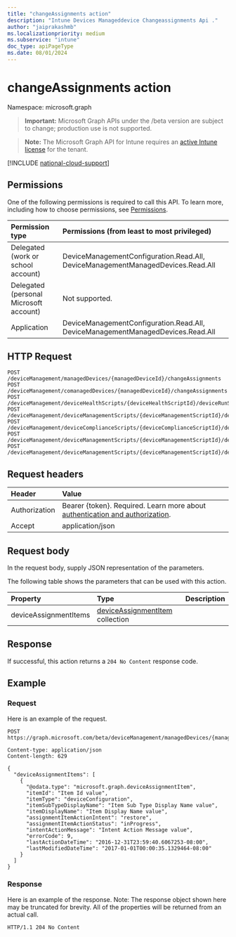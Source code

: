 ```yaml
---
title: "changeAssignments action"
description: "Intune Devices Manageddevice Changeassignments Api ."
author: "jaiprakashmb"
ms.localizationpriority: medium
ms.subservice: "intune"
doc_type: apiPageType
ms.date: 08/01/2024
---
```


# changeAssignments action

Namespace: microsoft.graph

> **Important:** Microsoft Graph APIs under the /beta version are subject to change; production use is not supported.

> **Note:** The Microsoft Graph API for Intune requires an [active Intune license](https://go.microsoft.com/fwlink/?linkid=839381) for the tenant.



[!INCLUDE [national-cloud-support](../../includes/all-clouds.md)]

## Permissions
One of the following permissions is required to call this API. To learn more, including how to choose permissions, see [Permissions](/graph/permissions-reference).

|Permission type|Permissions (from least to most privileged)|
|:---|:---|
|Delegated (work or school account)|DeviceManagementConfiguration.Read.All, DeviceManagementManagedDevices.Read.All|
|Delegated (personal Microsoft account)|Not supported.|
|Application|DeviceManagementConfiguration.Read.All, DeviceManagementManagedDevices.Read.All|

## HTTP Request
<!-- {
  "blockType": "ignored"
}
-->
``` http
POST /deviceManagement/managedDevices/{managedDeviceId}/changeAssignments
POST /deviceManagement/comanagedDevices/{managedDeviceId}/changeAssignments
POST /deviceManagement/deviceHealthScripts/{deviceHealthScriptId}/deviceRunStates/{deviceHealthScriptDeviceStateId}/managedDevice/changeAssignments
POST /deviceManagement/deviceManagementScripts/{deviceManagementScriptId}/deviceRunStates/{deviceManagementScriptDeviceStateId}/managedDevice/changeAssignments
POST /deviceManagement/deviceComplianceScripts/{deviceComplianceScriptId}/deviceRunStates/{deviceComplianceScriptDeviceStateId}/managedDevice/changeAssignments
POST /deviceManagement/deviceManagementScripts/{deviceManagementScriptId}/deviceRunStates/{deviceManagementScriptDeviceStateId}/managedDevice/users/{userId}/managedDevices/{managedDeviceId}/changeAssignments
POST /deviceManagement/deviceManagementScripts/{deviceManagementScriptId}/deviceRunStates/{deviceManagementScriptDeviceStateId}/managedDevice/detectedApps/{detectedAppId}/managedDevices/{managedDeviceId}/changeAssignments
```

## Request headers
|Header|Value|
|:---|:---|
|Authorization|Bearer {token}. Required. Learn more about [authentication and authorization](/graph/auth/auth-concepts).|
|Accept|application/json|

## Request body
In the request body, supply JSON representation of the parameters.

The following table shows the parameters that can be used with this action.

|Property|Type|Description|
|:---|:---|:---|
|deviceAssignmentItems|[deviceAssignmentItem](../resources/intune-devices-deviceassignmentitem.md) collection||



## Response
If successful, this action returns a `204 No Content` response code.

## Example

### Request
Here is an example of the request.
``` http
POST https://graph.microsoft.com/beta/deviceManagement/managedDevices/{managedDeviceId}/changeAssignments

Content-type: application/json
Content-length: 629

{
  "deviceAssignmentItems": [
    {
      "@odata.type": "microsoft.graph.deviceAssignmentItem",
      "itemId": "Item Id value",
      "itemType": "deviceConfiguration",
      "itemSubTypeDisplayName": "Item Sub Type Display Name value",
      "itemDisplayName": "Item Display Name value",
      "assignmentItemActionIntent": "restore",
      "assignmentItemActionStatus": "inProgress",
      "intentActionMessage": "Intent Action Message value",
      "errorCode": 9,
      "lastActionDateTime": "2016-12-31T23:59:40.6067253-08:00",
      "lastModifiedDateTime": "2017-01-01T00:00:35.1329464-08:00"
    }
  ]
}
```

### Response
Here is an example of the response. Note: The response object shown here may be truncated for brevity. All of the properties will be returned from an actual call.
``` http
HTTP/1.1 204 No Content
```

